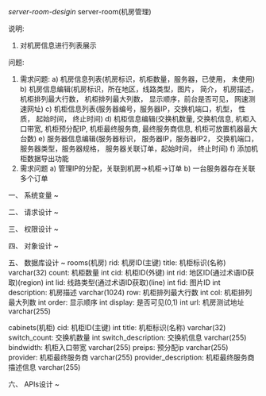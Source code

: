 *server-room-desigin* server-room(机房管理)

说明:
1. 对机房信息进行列表展示

问题:
1. 需求问题:
	a) 机房信息列表(机房标识，机柜数量，服务器，已使用， 未使用)
	b) 机房信息编辑(机房标识，所在地区，线路类型，图片， 简介， 机房描述，机柜排列最大行数， 机柜排列最大列数， 显示顺序，前台是否可见， 网速测速网址)
	c) 机柜信息列表(服务器编号，服务器IP，交换机端口，机型， 性质， 起始时间， 终止时间)
	d) 机柜信息编辑(交换机数量, 交换机信息, 机柜入口带宽, 机柜预分配IP, 机柜最终服务商, 最终服务商信息, 机柜可放置机器最大台数)
	e) 服务器信息编辑(服务器标识， 服务器IP，服务器IP2， 交换机端口，服务器类型，服务器规格， 服务器关联订单，起始时间， 终止时间)
	f) 添加机柜数据导出功能
2. 需求问题
	a) 管理IP的分配，关联到机房->机柜->订单
	b) 一台服务器存在关联多个订单

一、 系统变量 ~

二、 请求设计 ~ 

三、 权限设计 ~

四、 对象设计 ~

五、 数据库设计 ~
rooms(机房)
rid: 机房ID(主键)
title: 机柜标识(名称) varchar(32)
count: 机柜数量 int
cid: 机柜ID(外键) int
rid: 地区ID(通过术语ID获取)(region) int
lid: 线路类型(通过术语ID获取)(line) int
fid: 图片ID int
description: 机房描述 varchar(1024)
row: 机柜排列最大行数 int
col: 机柜排列最大列数 int
order: 显示顺序 int
display: 是否可见(0,1) int
url: 机房测试地址 varchar(255)

cabinets(机柜)
cid: 机柜ID(主键) int
title: 机柜标识(名称) varchar(32)
switch_count: 交换机数量 int
switch_description: 交换机信息 varchar(255)
bindwidth: 机柜入口带宽 varchar(255)
preips:  预分配ip varchar(255)
provider: 机柜最终服务商 varchar(255)
provider_description: 机柜最终服务商描述信息 varchar(255)


六、 APIs设计 ~